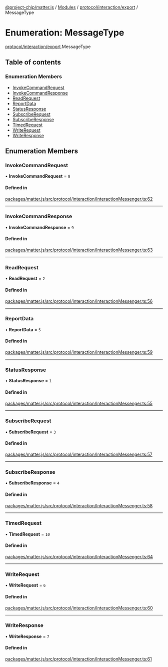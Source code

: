 [@project-chip/matter.js](../README.md) / [Modules](../modules.md) / [protocol/interaction/export](../modules/protocol_interaction_export.md) / MessageType

# Enumeration: MessageType

[protocol/interaction/export](../modules/protocol_interaction_export.md).MessageType

## Table of contents

### Enumeration Members

- [InvokeCommandRequest](protocol_interaction_export.MessageType.md#invokecommandrequest)
- [InvokeCommandResponse](protocol_interaction_export.MessageType.md#invokecommandresponse)
- [ReadRequest](protocol_interaction_export.MessageType.md#readrequest)
- [ReportData](protocol_interaction_export.MessageType.md#reportdata)
- [StatusResponse](protocol_interaction_export.MessageType.md#statusresponse)
- [SubscribeRequest](protocol_interaction_export.MessageType.md#subscriberequest)
- [SubscribeResponse](protocol_interaction_export.MessageType.md#subscriberesponse)
- [TimedRequest](protocol_interaction_export.MessageType.md#timedrequest)
- [WriteRequest](protocol_interaction_export.MessageType.md#writerequest)
- [WriteResponse](protocol_interaction_export.MessageType.md#writeresponse)

## Enumeration Members

### InvokeCommandRequest

• **InvokeCommandRequest** = ``8``

#### Defined in

[packages/matter.js/src/protocol/interaction/InteractionMessenger.ts:62](https://github.com/project-chip/matter.js/blob/ac2c2688/packages/matter.js/src/protocol/interaction/InteractionMessenger.ts#L62)

___

### InvokeCommandResponse

• **InvokeCommandResponse** = ``9``

#### Defined in

[packages/matter.js/src/protocol/interaction/InteractionMessenger.ts:63](https://github.com/project-chip/matter.js/blob/ac2c2688/packages/matter.js/src/protocol/interaction/InteractionMessenger.ts#L63)

___

### ReadRequest

• **ReadRequest** = ``2``

#### Defined in

[packages/matter.js/src/protocol/interaction/InteractionMessenger.ts:56](https://github.com/project-chip/matter.js/blob/ac2c2688/packages/matter.js/src/protocol/interaction/InteractionMessenger.ts#L56)

___

### ReportData

• **ReportData** = ``5``

#### Defined in

[packages/matter.js/src/protocol/interaction/InteractionMessenger.ts:59](https://github.com/project-chip/matter.js/blob/ac2c2688/packages/matter.js/src/protocol/interaction/InteractionMessenger.ts#L59)

___

### StatusResponse

• **StatusResponse** = ``1``

#### Defined in

[packages/matter.js/src/protocol/interaction/InteractionMessenger.ts:55](https://github.com/project-chip/matter.js/blob/ac2c2688/packages/matter.js/src/protocol/interaction/InteractionMessenger.ts#L55)

___

### SubscribeRequest

• **SubscribeRequest** = ``3``

#### Defined in

[packages/matter.js/src/protocol/interaction/InteractionMessenger.ts:57](https://github.com/project-chip/matter.js/blob/ac2c2688/packages/matter.js/src/protocol/interaction/InteractionMessenger.ts#L57)

___

### SubscribeResponse

• **SubscribeResponse** = ``4``

#### Defined in

[packages/matter.js/src/protocol/interaction/InteractionMessenger.ts:58](https://github.com/project-chip/matter.js/blob/ac2c2688/packages/matter.js/src/protocol/interaction/InteractionMessenger.ts#L58)

___

### TimedRequest

• **TimedRequest** = ``10``

#### Defined in

[packages/matter.js/src/protocol/interaction/InteractionMessenger.ts:64](https://github.com/project-chip/matter.js/blob/ac2c2688/packages/matter.js/src/protocol/interaction/InteractionMessenger.ts#L64)

___

### WriteRequest

• **WriteRequest** = ``6``

#### Defined in

[packages/matter.js/src/protocol/interaction/InteractionMessenger.ts:60](https://github.com/project-chip/matter.js/blob/ac2c2688/packages/matter.js/src/protocol/interaction/InteractionMessenger.ts#L60)

___

### WriteResponse

• **WriteResponse** = ``7``

#### Defined in

[packages/matter.js/src/protocol/interaction/InteractionMessenger.ts:61](https://github.com/project-chip/matter.js/blob/ac2c2688/packages/matter.js/src/protocol/interaction/InteractionMessenger.ts#L61)
